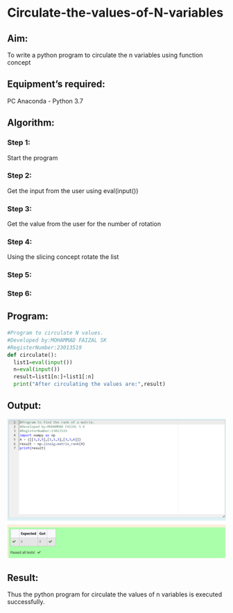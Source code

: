 # Circulate-the-values-of-N-variables
## Aim:
To write a python program to circulate the n variables using function concept
## Equipment’s required:
PC
Anaconda - Python 3.7
## Algorithm: 
### Step 1: 
Start the program
### Step 2: 
Get the input from the user using eval(input())

### Step 3: 
Get the value from the user for the number of rotation
### Step 4: 
Using the slicing concept rotate the list

### Step 5: 
### Step 6: 
## Program:
```py
#Program to circulate N values.
#Developed by:MOHAMMAD FAIZAL SK
#RegisterNumber:23013519
def circulate():
  list1=eval(input())
  n=eval(input())
  result=list1[n:]+list1[:n]
  print("After circulating the values are:",result)

```

## Output:
![](./output.png)

## Result:
Thus the python program for circulate the values of n variables is executed successfully.
